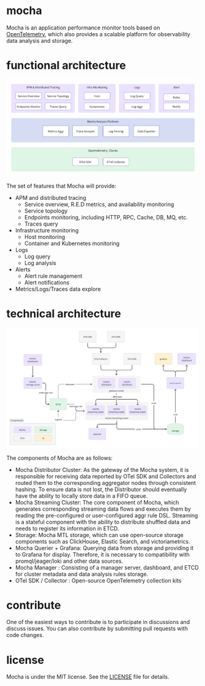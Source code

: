 # mocha
Mocha is an application performance monitor tools based on [OpenTelemetry](https://opentelemetry.io), which also provides a scalable platform for observability data analysis and storage.

# functional architecture
![](./docs/assets/functional_architecture.png)

The set of features that Mocha will provide:
- APM and distributed tracing
  - Service overview, R.E.D metrics, and availability monitoring
  - Service topology
  - Endpoints monitoring, including HTTP, RPC, Cache, DB, MQ, etc.
  - Traces query
- Infrastructure monitoring
  - Host monitoring
  - Container and Kubernetes monitoring
- Logs
  - Log query
  - Log analysis
- Alerts
  - Alert rule management
  - Alert notifications
- Metrics/Logs/Traces data explore

# technical architecture
![](./docs/assets/technical_architecture.png)

The components of Mocha are as follows:
- Mocha Distributor Cluster: As the gateway of the Mocha system, it is responsible for receiving data reported by OTel SDK and Collectors and routed them to the corresponding aggregator nodes through consistent hashing. To ensure data is not lost, the Distributor should eventually have the ability to locally store data in a FIFO queue.
- Mocha Streaming Cluster: The core component of Mocha, which generates corresponding streaming data flows and executes them by reading the pre-configured or user-configured aggr rule DSL. Streaming is a stateful component with the ability to distribute shuffled data and needs to register its information in ETCD.
- Storage: Mocha MTL storage, which can use open-source storage components such as ClickHouse, Elastic Search, and victoriametrics.
- Mocha Querier + Grafana: Querying data from storage and providing it to Grafana for display. Therefore, it is necessary to compatibility with promql/jeager/loki and other data sources.
- Mocha Manager : Consisting of a manager server, dashboard, and ETCD for cluster metadata and data analysis rules storage.
- OTel SDK / Collector : Open-source OpenTelemetry collection kits

# contribute
One of the easiest ways to contribute is to participate in discussions and discuss issues. You can also contribute by submitting pull requests with code changes.

# license
Mocha is under the MIT license. See the [LICENSE](LICENSE) file for details.